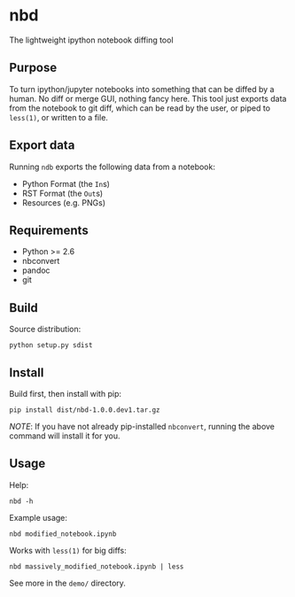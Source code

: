 nbd
===

The lightweight ipython notebook diffing tool

Purpose
-------

To turn ipython/jupyter notebooks into something that can be diffed
by a human. No diff or merge GUI, nothing fancy here. This tool just
exports data from the notebook to git diff, which can be read by the
user, or piped to `less(1)`, or written to a file.

Export data
-----------

Running `ndb` exports the following data from a notebook:

* Python Format (the `In`s)
* RST Format (the `Out`s)
* Resources (e.g. PNGs)

Requirements
------------

* Python >= 2.6
* nbconvert
* pandoc
* git

Build
-----

Source distribution:
```
python setup.py sdist
```

Install
-------

Build first, then install with pip:
```
pip install dist/nbd-1.0.0.dev1.tar.gz
```

_NOTE_: If you have not already pip-installed `nbconvert`,
running the above command will install it for you.

Usage
-----

Help:
```
nbd -h
```

Example usage:
```
nbd modified_notebook.ipynb
```

Works with `less(1)` for big diffs:
```
nbd massively_modified_notebook.ipynb | less
```

See more in the `demo/` directory.
